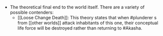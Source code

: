 - The theoretical final end to the world itself. There are a variety of possible contenders:
	- [[Loose Change Death]]: This theory states that when #plunderer s from [[other worlds]] attack inhabitants of this one, their conceptual life force will be destroyed rather than returning to #Akasha.
